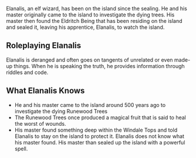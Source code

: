 Elanalis, an elf wizard, has been on the island ­since the sealing. He and his master originally came to the island to investigate the dying trees. His master then found the Eldritch Being that has been residing on the island and sealed it, leaving his apprentice, Elanalis, to watch the island.

## Roleplaying Elanalis

Elanalis is deranged and often goes on tangents of unrelated or even made-up things. When he is speaking the truth, he provides information through riddles and code.

## What Elanalis Knows

- He and his master came to the island around 500 years ago to investigate the dying Runewood Trees
- The Runewood Trees once produced a magical fruit that is said to heal the worst of wounds.
- His master found something deep within the Windale Tops and told Elanalis to stay on the island to protect it. Elanalis does not know what his master found. His master than sealed up the island with a powerful spell.